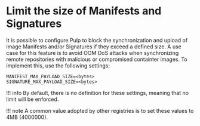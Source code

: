 # Limit the size of Manifests and Signatures

It is possible to configure Pulp to block the synchronization and upload of image Manifests and/or
Signatures if they exceed a defined size. A use case for this feature is to avoid OOM DoS attacks
when synchronizing remote repositories with malicious or compromised containter images.
To implement this, use the following settings:
```
MANIFEST_MAX_PAYLOAD_SIZE=<bytes>
SIGNATURE_MAX_PAYLOAD_SIZE=<bytes>
```

!!! info
    By default, there is no definition for these settings, meaning that no limit will be enforced.


!!! note
    A common value adopted by other registries is to set these values to 4MB (4000000).
